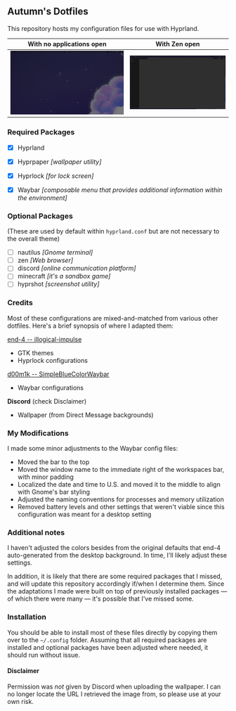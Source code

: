## Autumn's Dotfiles

This repository hosts my configuration files for use with Hyprland.

| With no applications open | With Zen open |
|---|---|
| ![](https://github.com/Amazingca/dots/blob/main/desktop_background.png?raw=true) | ![](https://github.com/Amazingca/dots/blob/main/desktop_with_application.png?raw=true) |

### Required Packages

 - [x] Hyprland
 - [x] Hyprpaper *[wallpaper utility]*
 - [x] Hyprlock *[for lock screen]*
 - [x] Waybar *[composable menu that provides additional information within the environment]*


### Optional Packages
(These are used by default within `hyprland.conf` but are not necessary to the overall theme)

 - [ ] nautilus *[Gnome terminal]*
 - [ ] zen *[Web browser]*
 - [ ] discord *[online communication platform]*
 - [ ] minecraft *[it's a sandbox game]*
 - [ ] hyprshot *[screenshot utility]*

### Credits

Most of these configurations are mixed-and-matched from various other dotfiles. Here's a brief synopsis of where I adapted them:

[end-4 -- illogical-impulse](https://github.com/end-4/dots-hyprland)
 - GTK themes
 - Hyprlock configurations

[d00m1k -- SimpleBlueColorWaybar](https://github.com/d00m1k/SimpleBlueColorWaybar)
 - Waybar configurations

**Discord** (check Disclaimer)
 - Wallpaper (from Direct Message backgrounds)

### My Modifications

I made some minor adjustments to the Waybar config files:

 - Moved the bar to the top
 - Moved the window name to the immediate right of the workspaces bar, with minor padding
 - Localized the date and time to U.S. and moved it to the middle to align with Gnome's bar styling
 - Adjusted the naming conventions for processes and memory utilization
 - Removed battery levels and other settings that weren't viable since this configuration was meant for a desktop setting

### Additional notes

I haven't adjusted the colors besides from the original defaults that end-4 auto-generated from the desktop background. In time, I'll likely adjust these settings.

In addition, it is likely that there are some required packages that I missed, and will update this repository accordingly if/when I determine them. Since the adaptations I made were built on top of previously installed packages — of which there were many — it's possible that I've missed some.

### Installation

You should be able to install most of these files directly by copying them over to the `~/.config` folder. Assuming that all required packages are installed and optional packages have been adjusted where needed, it should run without issue.

#### Disclaimer

Permission was *not* given by Discord when uploading the wallpaper. I can no longer locate the URL I retrieved the image from, so please use at your own risk.
